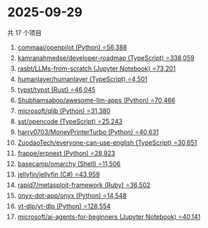 # 2025-09-29

共 17 个项目

<!-- BEGIN GITHUB -->
<!-- 最后更新时间 2025-09-29 10:19:28 +0800 -->
1. [commaai/openpilot (Python) ⭐56,388](https://github.com/commaai/openpilot)
1. [kamranahmedse/developer-roadmap (TypeScript) ⭐338,059](https://github.com/kamranahmedse/developer-roadmap)
1. [rasbt/LLMs-from-scratch (Jupyter Notebook) ⭐73,201](https://github.com/rasbt/LLMs-from-scratch)
1. [humanlayer/humanlayer (TypeScript) ⭐4,501](https://github.com/humanlayer/humanlayer)
1. [typst/typst (Rust) ⭐46,045](https://github.com/typst/typst)
1. [Shubhamsaboo/awesome-llm-apps (Python) ⭐70,466](https://github.com/Shubhamsaboo/awesome-llm-apps)
1. [microsoft/qlib (Python) ⭐31,380](https://github.com/microsoft/qlib)
1. [sst/opencode (TypeScript) ⭐25,243](https://github.com/sst/opencode)
1. [harry0703/MoneyPrinterTurbo (Python) ⭐40,631](https://github.com/harry0703/MoneyPrinterTurbo)
1. [ZuodaoTech/everyone-can-use-english (TypeScript) ⭐30,651](https://github.com/ZuodaoTech/everyone-can-use-english)
1. [frappe/erpnext (Python) ⭐28,923](https://github.com/frappe/erpnext)
1. [basecamp/omarchy (Shell) ⭐11,506](https://github.com/basecamp/omarchy)
1. [jellyfin/jellyfin (C#) ⭐43,959](https://github.com/jellyfin/jellyfin)
1. [rapid7/metasploit-framework (Ruby) ⭐36,502](https://github.com/rapid7/metasploit-framework)
1. [onyx-dot-app/onyx (Python) ⭐14,548](https://github.com/onyx-dot-app/onyx)
1. [yt-dlp/yt-dlp (Python) ⭐128,554](https://github.com/yt-dlp/yt-dlp)
1. [microsoft/ai-agents-for-beginners (Jupyter Notebook) ⭐40,141](https://github.com/microsoft/ai-agents-for-beginners)
<!-- END GITHUB -->